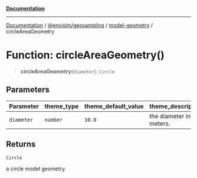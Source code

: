 [**Documentation**](../../../../README.md)

---

[Documentation](../../../../README.md) / [@envisim/geosampling](../../README.md) / [model-geometry](../README.md) / circleAreaGeometry

# Function: circleAreaGeometry()

> **circleAreaGeometry**(`diameter`): `Circle`

## Parameters

| Parameter  | theme_type | theme_default_value | theme_description       |
| ---------- | ---------- | ------------------- | ----------------------- |
| `diameter` | `number`   | `10.0`              | the diameter in meters. |

## Returns

`Circle`

a circle model geometry.

